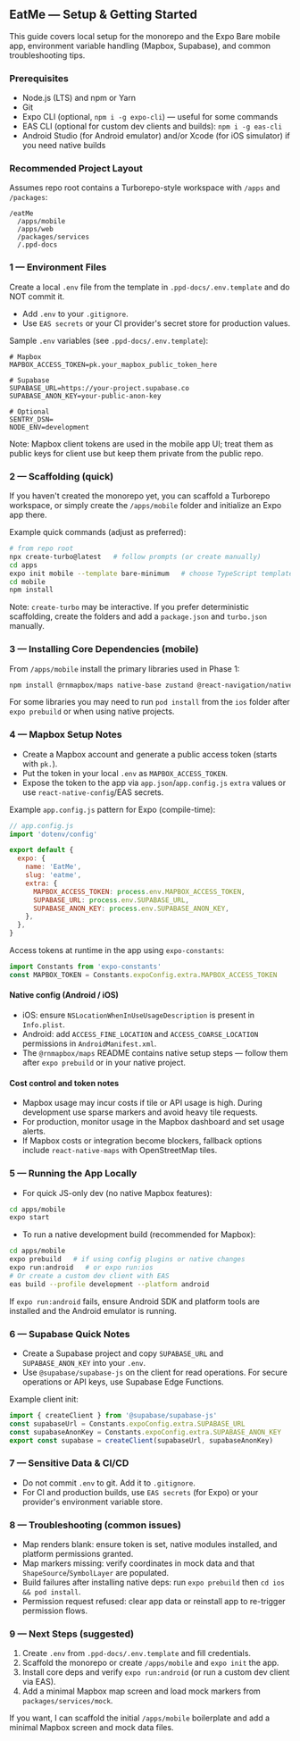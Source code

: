 ## EatMe — Setup & Getting Started

This guide covers local setup for the monorepo and the Expo Bare mobile app, environment variable handling (Mapbox, Supabase), and common troubleshooting tips.

### Prerequisites
- Node.js (LTS) and npm or Yarn
- Git
- Expo CLI (optional, `npm i -g expo-cli`) — useful for some commands
- EAS CLI (optional for custom dev clients and builds): `npm i -g eas-cli`
- Android Studio (for Android emulator) and/or Xcode (for iOS simulator) if you need native builds

### Recommended Project Layout
Assumes repo root contains a Turborepo-style workspace with `/apps` and `/packages`:

```
/eatMe
  /apps/mobile
  /apps/web
  /packages/services
  /.ppd-docs
```

### 1 — Environment Files
Create a local `.env` file from the template in `.ppd-docs/.env.template` and do NOT commit it.

- Add `.env` to your `.gitignore`.
- Use `EAS secrets` or your CI provider's secret store for production values.

Sample `.env` variables (see `.ppd-docs/.env.template`):

```
# Mapbox
MAPBOX_ACCESS_TOKEN=pk.your_mapbox_public_token_here

# Supabase
SUPABASE_URL=https://your-project.supabase.co
SUPABASE_ANON_KEY=your-public-anon-key

# Optional
SENTRY_DSN=
NODE_ENV=development
```

Note: Mapbox client tokens are used in the mobile app UI; treat them as public keys for client use but keep them private from the public repo.

### 2 — Scaffolding (quick)
If you haven't created the monorepo yet, you can scaffold a Turborepo workspace, or simply create the `/apps/mobile` folder and initialize an Expo app there.

Example quick commands (adjust as preferred):

```bash
# from repo root
npx create-turbo@latest   # follow prompts (or create manually)
cd apps
expo init mobile --template bare-minimum   # choose TypeScript template when prompted
cd mobile
npm install
```

Note: `create-turbo` may be interactive. If you prefer deterministic scaffolding, create the folders and add a `package.json` and `turbo.json` manually.

### 3 — Installing Core Dependencies (mobile)
From `/apps/mobile` install the primary libraries used in Phase 1:

```bash
npm install @rnmapbox/maps native-base zustand @react-navigation/native @react-navigation/drawer react-native-deck-swiper @react-native-async-storage/async-storage react-native-safe-area-context react-native-screens
```

For some libraries you may need to run `pod install` from the `ios` folder after `expo prebuild` or when using native projects.

### 4 — Mapbox Setup Notes
- Create a Mapbox account and generate a public access token (starts with `pk.`).
- Put the token in your local `.env` as `MAPBOX_ACCESS_TOKEN`.
- Expose the token to the app via `app.json`/`app.config.js` `extra` values or use `react-native-config`/EAS secrets.

Example `app.config.js` pattern for Expo (compile-time):

```js
// app.config.js
import 'dotenv/config'

export default {
  expo: {
    name: 'EatMe',
    slug: 'eatme',
    extra: {
      MAPBOX_ACCESS_TOKEN: process.env.MAPBOX_ACCESS_TOKEN,
      SUPABASE_URL: process.env.SUPABASE_URL,
      SUPABASE_ANON_KEY: process.env.SUPABASE_ANON_KEY,
    },
  },
}
```

Access tokens at runtime in the app using `expo-constants`:

```js
import Constants from 'expo-constants'
const MAPBOX_TOKEN = Constants.expoConfig.extra.MAPBOX_ACCESS_TOKEN
```

#### Native config (Android / iOS)
- iOS: ensure `NSLocationWhenInUseUsageDescription` is present in `Info.plist`.
- Android: add `ACCESS_FINE_LOCATION` and `ACCESS_COARSE_LOCATION` permissions in `AndroidManifest.xml`.
- The `@rnmapbox/maps` README contains native setup steps — follow them after `expo prebuild` or in your native project.

#### Cost control and token notes
- Mapbox usage may incur costs if tile or API usage is high. During development use sparse markers and avoid heavy tile requests.
- For production, monitor usage in the Mapbox dashboard and set usage alerts.
- If Mapbox costs or integration become blockers, fallback options include `react-native-maps` with OpenStreetMap tiles.

### 5 — Running the App Locally
- For quick JS-only dev (no native Mapbox features):

```bash
cd apps/mobile
expo start
```

- To run a native development build (recommended for Mapbox):

```bash
cd apps/mobile
expo prebuild   # if using config plugins or native changes
expo run:android   # or expo run:ios
# Or create a custom dev client with EAS
eas build --profile development --platform android
```

If `expo run:android` fails, ensure Android SDK and platform tools are installed and the Android emulator is running.

### 6 — Supabase Quick Notes
- Create a Supabase project and copy `SUPABASE_URL` and `SUPABASE_ANON_KEY` into your `.env`.
- Use `@supabase/supabase-js` on the client for read operations. For secure operations or API keys, use Supabase Edge Functions.

Example client init:

```js
import { createClient } from '@supabase/supabase-js'
const supabaseUrl = Constants.expoConfig.extra.SUPABASE_URL
const supabaseAnonKey = Constants.expoConfig.extra.SUPABASE_ANON_KEY
export const supabase = createClient(supabaseUrl, supabaseAnonKey)
```

### 7 — Sensitive Data & CI/CD
- Do not commit `.env` to git. Add it to `.gitignore`.
- For CI and production builds, use `EAS secrets` (for Expo) or your provider's environment variable store.

### 8 — Troubleshooting (common issues)
- Map renders blank: ensure token is set, native modules installed, and platform permissions granted.
- Map markers missing: verify coordinates in mock data and that `ShapeSource`/`SymbolLayer` are populated.
- Build failures after installing native deps: run `expo prebuild` then `cd ios && pod install`.
- Permission request refused: clear app data or reinstall app to re-trigger permission flows.

### 9 — Next Steps (suggested)
1. Create `.env` from `.ppd-docs/.env.template` and fill credentials.
2. Scaffold the monorepo or create `/apps/mobile` and `expo init` the app.
3. Install core deps and verify `expo run:android` (or run a custom dev client via EAS).
4. Add a minimal Mapbox map screen and load mock markers from `packages/services/mock`.

If you want, I can scaffold the initial `/apps/mobile` boilerplate and add a minimal Mapbox screen and mock data files.
